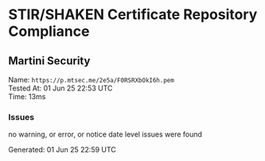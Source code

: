 # STIR/SHAKEN Certificate Repository Compliance

## Martini Security

Name: `https://p.mtsec.me/2e5a/F0RSRXbOkI6h.pem`\
Tested At: 01 Jun 25 22:53 UTC\
Time: 13ms

### Issues

no warning, or error, or notice date level issues were found

Generated: 01 Jun 25 22:59 UTC